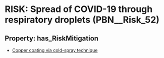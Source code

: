 # RISK: __Spread of COVID-19 through respiratory droplets__ (PBN__Risk_52)

## Property: has_RiskMitigation

* [Copper coating via cold-spray technique](PBN__RiskMitigation_69)

